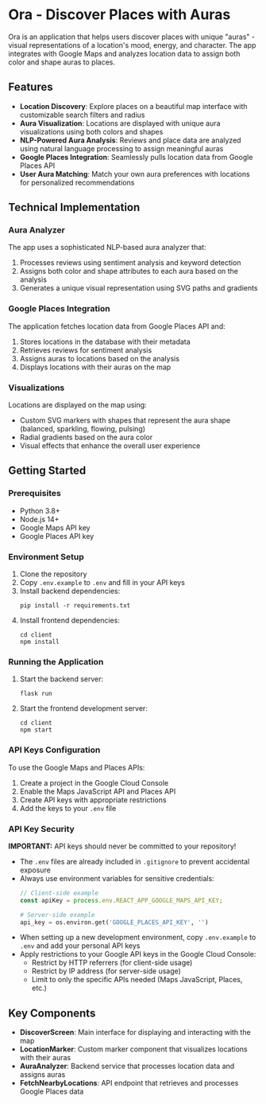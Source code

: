 # Ora - Discover Places with Auras

Ora is an application that helps users discover places with unique "auras" - visual representations of a location's mood, energy, and character. The app integrates with Google Maps and analyzes location data to assign both color and shape auras to places.

## Features

- **Location Discovery**: Explore places on a beautiful map interface with customizable search filters and radius
- **Aura Visualization**: Locations are displayed with unique aura visualizations using both colors and shapes
- **NLP-Powered Aura Analysis**: Reviews and place data are analyzed using natural language processing to assign meaningful auras
- **Google Places Integration**: Seamlessly pulls location data from Google Places API
- **User Aura Matching**: Match your own aura preferences with locations for personalized recommendations

## Technical Implementation

### Aura Analyzer

The app uses a sophisticated NLP-based aura analyzer that:

1. Processes reviews using sentiment analysis and keyword detection
2. Assigns both color and shape attributes to each aura based on the analysis
3. Generates a unique visual representation using SVG paths and gradients

### Google Places Integration

The application fetches location data from Google Places API and:

1. Stores locations in the database with their metadata
2. Retrieves reviews for sentiment analysis
3. Assigns auras to locations based on the analysis
4. Displays locations with their auras on the map

### Visualizations

Locations are displayed on the map using:

- Custom SVG markers with shapes that represent the aura shape (balanced, sparkling, flowing, pulsing)
- Radial gradients based on the aura color
- Visual effects that enhance the overall user experience

## Getting Started

### Prerequisites

- Python 3.8+
- Node.js 14+
- Google Maps API key
- Google Places API key

### Environment Setup

1. Clone the repository
2. Copy `.env.example` to `.env` and fill in your API keys
3. Install backend dependencies:
   ```
   pip install -r requirements.txt
   ```
4. Install frontend dependencies:
   ```
   cd client
   npm install
   ```

### Running the Application

1. Start the backend server:
   ```
   flask run
   ```
2. Start the frontend development server:
   ```
   cd client
   npm start
   ```

### API Keys Configuration

To use the Google Maps and Places APIs:

1. Create a project in the Google Cloud Console
2. Enable the Maps JavaScript API and Places API
3. Create API keys with appropriate restrictions
4. Add the keys to your `.env` file

### API Key Security

**IMPORTANT:** API keys should never be committed to your repository!

- The `.env` files are already included in `.gitignore` to prevent accidental exposure
- Always use environment variables for sensitive credentials:
  ```javascript
  // Client-side example
  const apiKey = process.env.REACT_APP_GOOGLE_MAPS_API_KEY;
  ```
  ```python
  # Server-side example
  api_key = os.environ.get('GOOGLE_PLACES_API_KEY', '')
  ```
- When setting up a new development environment, copy `.env.example` to `.env` and add your personal API keys
- Apply restrictions to your Google API keys in the Google Cloud Console:
  - Restrict by HTTP referrers (for client-side usage)
  - Restrict by IP address (for server-side usage)
  - Limit to only the specific APIs needed (Maps JavaScript, Places, etc.)

## Key Components

- **DiscoverScreen**: Main interface for displaying and interacting with the map
- **LocationMarker**: Custom marker component that visualizes locations with their auras
- **AuraAnalyzer**: Backend service that processes location data and assigns auras
- **FetchNearbyLocations**: API endpoint that retrieves and processes Google Places data
